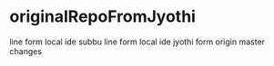 # originalRepoFromJyothi
line form local ide subbu
line form local ide jyothi
form origin master changes